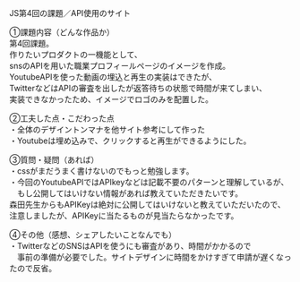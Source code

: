 JS第4回の課題／API使用のサイト

①課題内容（どんな作品か）<br>
第4回課題。<br>
作りたいプロダクトの一機能として、<br>
snsのAPIを用いた職業プロフィールページのイメージを作成。<br>
YoutubeAPIを使った動画の埋込と再生の実装はできたが、<br>
TwitterなどはAPIの審査を出したが返答待ちの状態で時間が来てしまい、<br>
実装できなかったため、イメージでロゴのみを配置した。<br>

②工夫した点・こだわった点<br>
・全体のデザイントンマナを他サイト参考にして作った<br>
・Youtubeは埋め込みで、クリックすると再生ができるようにした。<br>

③質問・疑問（あれば）<br>
・cssがまだうまく書けないのでもっと勉強します。<br>
・今回のYoutubeAPIではAPIkeyなどは記載不要のパターンと理解しているが、<br>
　もし公開してはいけない情報があれば教えていただきたいです。<br>
  森田先生からもAPIKeyは絶対に公開してはいけないと教えていただいたので、<br>
  注意しましたが、APIKeyに当たるものが見当たらなかったです。<br>

④その他（感想、シェアしたいことなんでも）<br>
・TwitterなどのSNSはAPIを使うにも審査があり、時間がかかるので<br>
　事前の準備が必要でした。サイトデザインに時間をかけすぎて申請が遅くなったので反省。<br>
